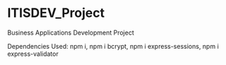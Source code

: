 # ITISDEV_Project

Business Applications Development Project

Dependencies Used:
npm i,
npm i bcrypt,
npm i express-sessions,
npm i express-validator
